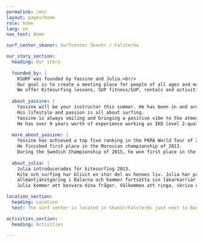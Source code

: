 ```yaml
---
permalink: /en/
layout: pages/home
role: home
lang: en
nav_text: Home

surf_center_skanor: Surfcenter Skanör / Falsterbo

our_story_section:
  heading: Our story
  
  founded_by: |
    KSURF was founded by Yassine and Julia.<br/>
    Our goal is to create a meeting place for people of all ages and make the ocean accessible to everybody!<br/>
    We offer Kitesurfing lessons, SUP fitness/SUP, rentals and activities for children, like surfing and skimboarding.
    
  about_yassine: |
    Yassine will be your instructor this summer. He has been in and around the Atlantic ocean for many years.<br/>
    His lifestyle and passion is all about surfing.
    Yassine is always smiling and bringing a positive vibe to the atmosphere with a professional attitude.
    He has over 9 years worth of experience working as IKO level 2-qualified Kitesurfing instructor and has taught more than 4000 people how to Kitesurf.
    
  more_about_yassine: |
    Yassine has achieved a top five ranking in the PKRA World Tour of 2011.
    He finished first place in the Moroccan championship of 2013.
    During the Swedish Championship of 2015, he won first place in the Big Air category.
  
  about_julia: |
    Julia introducerades för kitesurfing 2013.
    Kite och surfing har blivit en stor del av hennes liv. Julia har precis avslutat sin
    allmäntjänstgöring i Dalarna och kommer fortsätta sin läkarkarriär i Skåne.
    Julia kommer att besvara dina frågor. Välkommen att ringa, skriva eller prata med henne på stranden.

location_section:
  heading: Location
  text: The surf center is located in Skanör/Falsterbo just next to Badhytten on the beach, next to Skanörs hamn.

activities_section:
  heading: Activities

---
```

